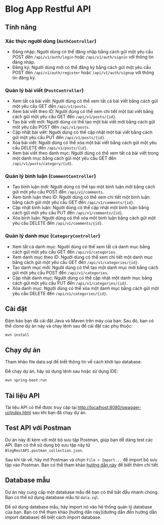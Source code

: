 # Blog App Restful API

## Tính năng

### Xác thực người dùng (`AuthController`)

- Đăng nhập: Người dùng có thể đăng nhập bằng cách gửi một yêu cầu POST đến `/api/v1/auth/login` hoặc `/api/v1/auth/signin` với thông tin đăng nhập.
- Đăng ký: Người dùng mới có thể đăng ký bằng cách gửi một yêu cầu POST đến `/api/v1/auth/register` hoặc `/api/v1/auth/signup` với thông tin đăng ký.

### Quản lý bài viết (`PostController`)

- Xem tất cả bài viết: Người dùng có thể xem tất cả bài viết bằng cách gửi một yêu cầu GET đến `/api/v1/posts`.
- Xem bài viết theo ID: Người dùng có thể xem chi tiết một bài viết bằng cách gửi một yêu cầu GET đến `/api/v1/posts/{id}`.
- Tạo bài viết mới: Người dùng có thể tạo một bài viết mới bằng cách gửi một yêu cầu POST đến `/api/v1/posts`.
- Cập nhật bài viết: Người dùng có thể cập nhật một bài viết bằng cách gửi một yêu cầu PUT đến `/api/v1/posts/{id}`.
- Xóa bài viết: Người dùng có thể xóa một bài viết bằng cách gửi một yêu cầu DELETE đến `/api/v1/posts/{id}`.
- Xem bài viết theo danh mục: Người dùng có thể xem tất cả bài viết trong một danh mục bằng cách gửi một yêu cầu GET đến `/api/v1/posts/category/{id}`.

### Quản lý bình luận (`CommentController`)

- Tạo bình luận mới: Người dùng có thể tạo một bình luận mới bằng cách gửi một yêu cầu POST đến `/api/v1/comments`.
- Xem bình luận theo ID: Người dùng có thể xem chi tiết một bình luận bằng cách gửi một yêu cầu GET đến `/api/v1/comments/{id}`.
- Cập nhật bình luận: Người dùng có thể cập nhật một bình luận bằng cách gửi một yêu cầu PUT đến `/api/v1/comments/{id}`.
- Xóa bình luận: Người dùng có thể xóa một bình luận bằng cách gửi một yêu cầu DELETE đến `/api/v1/comments/{id}`.

### Quản lý danh mục (`CategoryController`)

- Xem tất cả danh mục: Người dùng có thể xem tất cả danh mục bằng cách gửi một yêu cầu GET đến `/api/v1/categories`.
- Xem danh mục theo ID: Người dùng có thể xem chi tiết một danh mục bằng cách gửi một yêu cầu GET đến `/api/v1/categories/{id}`.
- Tạo danh mục mới: Người dùng có thể tạo một danh mục mới bằng cách gửi một yêu cầu POST đến `/api/v1/categories`.
- Cập nhật danh mục: Người dùng có thể cập nhật một danh mục bằng cách gửi một yêu cầu PUT đến `/api/v1/categories/{id}`.
- Xóa danh mục: Người dùng có thể xóa một danh mục bằng cách gửi một yêu cầu DELETE đến `/api/v1/categories/{id}`.

## Cài đặt

Đảm bảo bạn đã cài đặt Java và Maven trên máy của bạn. Sau đó, bạn có thể clone dự án này và chạy lệnh sau để cài đặt các phụ thuộc:

```bash
mvn install
```

## Chạy dự án

Tham khảo file data.sql để biết thông tin về cách khởi tạo database.

Để chạy dự án, hãy sử dụng lệnh sau hoặc sử dụng IDE:

```bash
mvn spring-boot:run
```

## Tài liệu API

Tài liệu API có thể được truy cập tại [http://localhost:8080/swagger-ui/index.html](http://localhost:8080/swagger-ui/index.html) sau khi bạn đã chạy dự án.

## Test API với Postman

Dự án này đi kèm với một bộ sưu tập Postman, giúp bạn dễ dàng test các API. Bạn có thể sử dụng bộ sưu tập này từ `BlogRestAPI.postman_collection.json`.

Sau khi tải về, hãy mở Postman và chọn `File > Import...` để import bộ sưu tập vào Postman. Bạn có thể tham khảo [hướng dẫn này](https://learning.postman.com/docs/getting-started/importing-and-exporting-data/) để biết thêm chi tiết.

## Database mẫu

Dự án này cung cấp một database mẫu để bạn có thể bắt đầu nhanh chóng. Bạn có thể sử dụng database mẫu từ `data.sql`.

Để sử dụng database mẫu, hãy import nó vào hệ thống quản lý database của bạn. Bạn có thể tham khảo [hướng dẫn này](đường dẫn đến hướng dẫn import database) để biết cách import database.